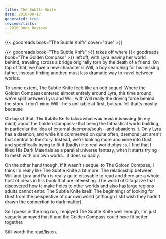 ```yaml
---
title: The Subtle Knife
date: 2018-09-17
generated: true
reviews/lists:
- 2018 Book Reviews
---
```

{{< goodreads book="The Subtle Knife" cover="true" >}}

{{< goodreads book="The Subtle Knife" >}} takes off where {{< goodreads book="The Golden Compass" >}} left off, with Lyra leaving her world behind, traveling across a bridge originally torn by the death of a friend. On top of that, we have a new character in Will, a boy searching for his missing father, instead finding another, must less dramatic way to travel between worlds.  

To some extent, The Subtle Knife feels like an odd sequel. Where the Golden Compass centered almost entirely around Lyra, this time around, we're split between Lyra and Will, with Will really the driving force behind the story. I don't mind Will--he's unlikable at first, but you fell that's mostly because  

<!--more-->

On top of that, The Subtle Knife takes what was most interesting (in my mind) about the Golden Compass--that being the fatnastical world building, in particular the idea of external daemons/souls--and abandons it. Only Lyra has a daemon, and while it's commented on quite often, daemons just aren't that central to the story. Instead, we're looking more and more into Dust, and specifically trying to fit it (badly) into real world physics. I find that I liked His Dark Materials as a parallel universe fantasy, when it starts trying to mesh with our own world... it does so badly.  

On the other hand though, if it wasn't a sequel to The Golden Compass, I think I'd really like The Subtle Knife a lot more. The relationship between Will and Lyra and Pan is really quite enjoyable to read and there are a whole host of ideas in this book that are interesting. The world of Citagazze that discovered how to make holes to other worlds and also has large regions adults cannot enter. The Subtle Knife itself. The beginnings of looking for Dust from the perspective of our own world (although I still wish they hadn't drawn the connection to dark matter).  

So I guess in the long run, I enjoyed The Subtle Knife well enough, I'm just vaguely annoyed that it and the Golden Compass could have fit better together.  

Still worth the read/listen.


